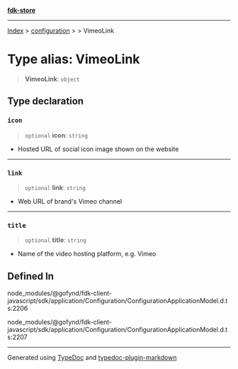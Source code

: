 [**fdk-store**](../../../README.md)
***

[Index](../../../API.md) > [configuration](../../README.md) > [<internal>](../README.md) > VimeoLink

# Type alias: VimeoLink

> **VimeoLink**: `object`

## Type declaration

### `icon`

> `optional` **icon**: `string`

- Hosted URL of social icon image shown on the website

***

### `link`

> `optional` **link**: `string`

- Web URL of brand's Vimeo channel

***

### `title`

> `optional` **title**: `string`

- Name of the video hosting platform, e.g. Vimeo

## Defined In

node\_modules/@gofynd/fdk-client-javascript/sdk/application/Configuration/ConfigurationApplicationModel.d.ts:2206

node\_modules/@gofynd/fdk-client-javascript/sdk/application/Configuration/ConfigurationApplicationModel.d.ts:2207

***
Generated using [TypeDoc](https://typedoc.org/) and [typedoc-plugin-markdown](https://www.npmjs.com/package/typedoc-plugin-markdown)
